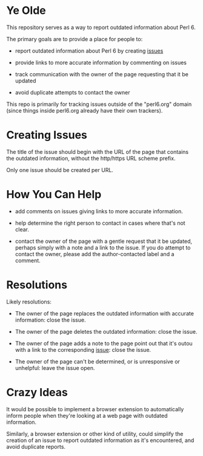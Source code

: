 Ye Olde
=======

This repository serves as a way to report outdated information about Perl 6. 

The primary goals are to provide a place for people to:

* report outdated information about Perl 6 by creating [issues](/perl6/ye-olde/issues)

* provide links to more accurate information by commenting on issues 

* track communication with the owner of the page requesting that it be updated

* avoid duplicate attempts to contact the owner

This repo is primarily for tracking issues outside of the "perl6.org" domain (since things inside perl6.org already have their own trackers).

Creating Issues
===============

The title of the issue should begin with the URL of the page that contains the
outdated information, without the http/https URL scheme prefix.

Only one issue should be created per URL.

How You Can Help
================

* add comments on issues giving links to more accurate information.

* help determine the right person to contact in cases where that's not clear.
 
* contact the owner of the page with a gentle request that it be updated, perhaps simply with a note and a link to the issue. If you do attempt to contact the owner, please add the author-contacted label and a comment.

Resolutions
===========

Likely resolutions:

* The owner of the page replaces the outdated information with accurate information: close the issue.

* The owner of the page deletes the outdated information: close the issue.

* The owner of the page adds a note to the page point out that it's outou with a link to the corresponding [issue](/perl6/ye-olde/issues): close the issue.

* The owner of the page can't be determined, or is unresponsive or unhelpful: leave the issue open.

Crazy Ideas
===========

It would be possible to implement a browser extension to automatically inform people when they're looking at a web page with outdated information.

Similarly, a browser extension or other kind of utility, could simplify the creation of an issue to report outdated information as it's encountered, and avoid duplicate reports.
